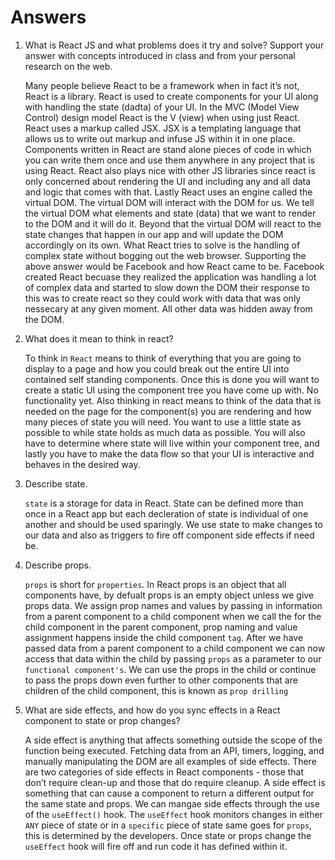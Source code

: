 # Answers

1. What is React JS and what problems does it try and solve? Support your answer with concepts introduced in class and from your personal research on the web.

	Many people believe React to be a framework when in fact it’s not, React is a library. React  is used to create components for your UI along with handling the state (dadta) of your UI. In the MVC (Model View Control) design model React is the V (view) when using just React. React uses a markup called JSX. JSX is a templating language that allows us to write out markup and infuse JS within it in one place. Components written in React are stand alone pieces of code in which you can write them once and use them anywhere in any project that is using React. React also plays nice with other JS libraries since react is only concerned about rendering the UI and including any and all data and logic that comes with that. Lastly React uses an engine called the virtual DOM. The virtual DOM will interact with the DOM for us. We tell the virtual DOM what elements and state (data) that we want to render to the DOM and it will do it. Beyond that the virtual DOM will react to the state changes that happen in our app and will update the DOM accordingly on its own. What React tries to solve is the handling of complex state without bogging out the web browser. Supporting the above answer would be Facebook and how React came to be. Facebook created React becuase they realized the application was handling a lot of complex data and started to slow down the DOM their response to this was to create react so they could work with data that was only nessecary at any given moment. All other data was hidden away from the DOM. 

2. What does it mean to think in react?

	To think in `React` means to think of everything that you are going to display to a page and how you could break out the entire UI into contained self standing components. Once this is done you will want to create a static UI using the component tree you have come up with. No functionality yet. Also thinking in react means to think of the data that is needed on the page for the component(s) you are rendering and how many pieces of state you will need. You want to use a little state as possible to while state holds as much data as possible. You will also have to determine where state will live within your component tree, and lastly you have to make the data flow so that your UI is interactive and behaves in the desired way.

3. Describe state.

	`state` is a storage for data in React. State can be defined more than once in a React app but each decleration of state is individual of one another and should be used sparingly. We use state to make changes to our data and also as triggers to fire off component side effects if need be.

4. Describe props.

	`props` is short for `properties`. In React props is an object that all components have, by defualt props is an empty object unless we give props data. We assign prop names and values by passing in information from a parent component to a child component when we call the for the child component in the parent component, prop naming and value assignment happens inside the child component `tag`. After we have passed data from a parent component to a child component we can now access that data within the child by passing `props` as a parameter to our 
	`functional component's`. We can use the props in the child or continue to pass the props down even further to other components that are children of the child component, this is known as `prop drilling`

5. What are side effects, and how do you sync effects in a React component to state or prop changes?

	A side effect is anything that affects something outside the scope of the function being executed. Fetching data from an API, timers, logging, and manually manipulating the DOM are all examples of side effects. There are two categories of side effects in React components - those that don’t require clean-up and those that do require cleanup. A side effect is something that can cause a component to return a different output for the same state and props. We can mangae side effects through the use of the `useEffect()` hook. The `useEffect` hook monitors changes in either `ANY` piece of state or in a `specific` piece of state same goes for `props`, this is determined by the developers. Once state or props change the `useEffect` hook will fire off and run code it has defined within it.
